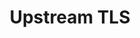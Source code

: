 ---
title: Upstream TLS
lang: en-US
description: Secure connections between Pomerium and Upstream Services with TLS
---